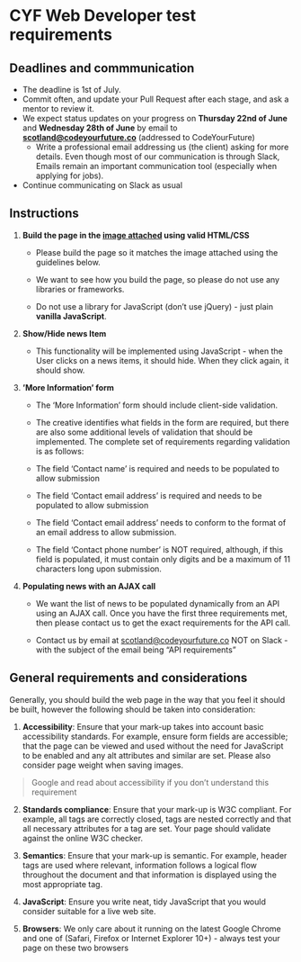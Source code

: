 # CYF Web Developer test requirements


## Deadlines and commmunication

- The deadline is 1st of July.
- Commit often, and update your Pull Request after each stage, and ask a mentor to review it.
- We expect status updates on your progress on **Thursday 22nd of June** and **Wednesday 28th of June** by email to **scotland@codeyourfuture.co** (addressed to CodeYourFuture)
    - Write a professional email addressing us (the client) asking for more details. Even though most of our communication is through Slack, Emails remain an important communication tool (especially when applying for jobs).
- Continue communicating on Slack as usual

## Instructions

1. **Build the page in the [image attached](creative.png) using valid HTML/CSS**

    - Please build the page so it matches the image attached using the guidelines below.
    
    - We want to see how you build the page, so please do not use any libraries or frameworks.
    
    - Do not use a library for JavaScript (don’t use jQuery) - just plain **vanilla JavaScript**.

2. **Show/Hide news Item**

    - This functionality will be implemented using JavaScript - when the User clicks on a news items, it should hide. When they click again, it should show.

3. **’More Information’ form**

    - The ‘More Information’ form should include client-side validation.
    - The creative identifies what fields in the form are required, but there are also some additional levels of validation that should be implemented. The complete set of requirements regarding validation is as follows:
    
    - The field ‘Contact name’ is required and needs to be populated to allow submission
    
    - The field ‘Contact email address’ is required and needs to be populated to allow submission
    
    - The field ‘Contact email address’ needs to conform to the format of an email address to allow submission.
    
    - The field ‘Contact phone number’ is NOT required, although, if this field is populated, it must contain only digits and be a maximum of 11 characters long upon submission. 
    
4. **Populating news with an AJAX call**
    
    - We want the list of news to be populated dynamically from an API using an AJAX call. Once you have the first three requirements met, then please contact us to get the exact requirements for the API call.
        
    - Contact us by email at scotland@codeyourfuture.co NOT on Slack - with the subject of the email being “API requirements”

## General requirements and considerations
Generally, you should build the web page in the way that you feel it should be built, however the following should be taken into consideration:

1. **Accessibility**: Ensure that your mark-up takes into account basic accessibility standards. For example, ensure form fields are accessible; that the page can be viewed and used without the need for JavaScript to be enabled and any alt attributes and similar are set. Please also consider page weight when saving images.

> Google and read about accessibility if you don’t understand this requirement

2. **Standards compliance**: Ensure that your mark-up is W3C compliant. For example, all tags are correctly closed, tags are nested correctly and that all necessary attributes for a tag are set. Your page should validate against the online W3C checker.

3. **Semantics**: Ensure that your mark-up is semantic. For example, header tags are used where relevant, information follows a logical flow throughout the document and that information is displayed using the most appropriate tag.

4. **JavaScript**: Ensure you write neat, tidy JavaScript that you would consider suitable for a live web site.

5. **Browsers**: We only care about it running on the latest Google Chrome and one of (Safari, Firefox or Internet Explorer 10+) - always test your page on these two browsers
